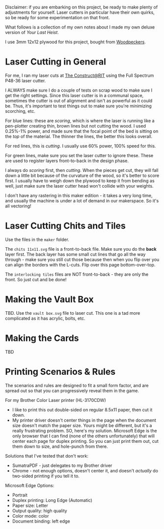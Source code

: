 Disclaimer: if you are embarking on this project, be ready to make plenty of adjustments for yourself. Laser cutters in particular have their own quirks, so be ready for some experimentation on that front.

What follows is a collection of my own notes about I made my own deluxe version of _Your Last Heist_.

I use 3mm 12x12 plywood for this project, bought from [Woodpeckers](https://www.amazon.com/dp/B013NT3OAC/_encoding=UTF8?coliid=I3QFND208OX3OT&colid=IAYRBA26OFG1).

# Laser Cutting in General

For me, I ran my laser cuts at [The Construct@RIT](http://hack.rit.edu) using the Full Spectrum P48-36 laser cutter.

I ALWAYS make sure I do a couple of tests on scrap wood to make sure I get the right settings. Since this laser cutter is in a communal space, sometimes the cutter is out of alignment and isn't as powerful as it could be. Thus, it's important to test things out to make sure you're minimizing scorching, etc.

For blue lines: these are *scoring*, which is where the laser is running like a pen-plotter creating thin, brown lines but not cutting the wood. I used 0.25%-1% power, and made sure that the focal point of the bed is sitting on the *top* of the material. The thinner the lines, the better this looks overall.

For red lines, this is *cutting*. I usually use 60% power, 100% speed for this.

For green lines, make sure you set the laser cutter to ignore these. These are used to register layers front-to-back in the design phase.

I always do *scoring* first, then *cutting*. When the pieces get cut, they will fall down a little bit because of the curvature of the wood, so it's better to score first. I usually have to weigh down the plywood to keep it from bending as well, just make sure the laser cutter head won't collide with your weights.

I don't have any rastering in this maker edition - it takes a very long time, and usually the machine is under a lot of demand in our makerspace. So it's all vectoring!

# Laser Cutting Chits and Tiles

Use the files in the `maker` folder.

The `chits 11x11.svg` file is a front-to-back file. Make sure you do the **back** layer first. The back layer has some small cut lines that go all the way through - make sure you still cut those because then when you flip over you can align the borders with the L-cuts. Flip over this page bottom-over-top.

The `interlocking tiles` files are NOT front-to-back - they are only the front. So just cut and be done!

# Making the Vault Box

TBD. Use the `vault box.svg` file to laser cut. This one is a tad more complicated as it has acrylic, bolts, etc.

# Making the Cards

TBD

# Printing Scenarios & Rules

The scenarios and rules are designed to fit a small form factor, and are spread out so that you can progressively reveal them in the game.

For my Brother Color Laser printer (HL-3170CDW)

* I like to print this out double-sided on regular 8.5x11 paper, then cut it down.
* My printer driver doesn't center things in the page when the document size doesn't match the paper size. Yours might be different, but it's a really frustrating problem. SO, here's my solution. Microsoft Edge is the only browser that I can find (none of the others unfortunately) that will center each page for duplex printing. So you can just print them out, cut them down to size, and hole-punch from there.

Solutions that I've tested that don't work:
* SumatraPDF - just delegates to my Brother driver
* Chrome - not enough options, doesn't center it, and doesn't *actually* do two-sided printing if you tell it to.

Microsoft Edge Options:
* Portrait
* Duplex printing: Long Edge (Automatic)
* Paper size: Letter
* Output quality: high quality
* Color mode: color
* Document binding: left edge
